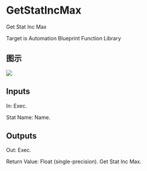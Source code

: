 # GetStatIncMax

Get Stat Inc Max

Target is Automation Blueprint Function Library

## 图示

![]($-20221218-18094863.png)

## Inputs

In: Exec.

Stat Name: Name.  

## Outputs

Out: Exec.

Return Value: Float (single-precision). Get Stat Inc Max.

